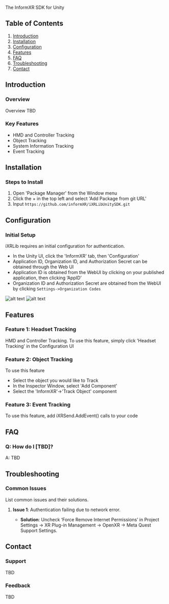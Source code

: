 The InformXR SDK for Unity

## Table of Contents

1. [Introduction](\#introduction)  
1. [Installation](\#installation)  
1. [Configuration](\#configuration)  
1. [Features](\#features)  
1. [FAQ](\#faq)  
1. [Troubleshooting](\#troubleshooting)  
1. [Contact](\#contact)

## Introduction

### Overview

Overview TBD

### Key Features

- HMD and Controller Tracking  
- Object Tracking  
- System Information Tracking  
- Event Tracking

## Installation

### Steps to Install

1. Open 'Package Manager' from the Window menu  
1. Click the \+ in the top left and select 'Add Package from git URL'  
1. Input `https://github.com/informXR/iXRLibUnitySDK.git`

## Configuration

### Initial Setup

iXRLib requires an initial configuration for authentication.

* In the Unity UI, click the 'InformXR' tab, then 'Configuration'  
* Application ID, Organization ID, and Authorization Secret can be obtained through the Web UI  
* Application ID is obtained from the WebUI by clicking on your published application, then clicking ‘AppID’  
* Organization ID and Authorization Secret are obtained from the WebUI by clicking `Settings->Organization Codes`

![alt text](https://github.com/informXR/iXRLibUnitySDK/blob/main/READMEFiles/GotoSettings.png?raw=true)
![alt text](https://github.com/informXR/iXRLibUnitySDK/blob/main/READMEFiles/goToOrganizationCodes.png?raw=true)


## Features

### Feature 1: Headset Tracking

HMD and Controller Tracking. To use this feature, simply click 'Headset Tracking' in the Configuration UI

### Feature 2: Object Tracking

To use this feature
* Select the object you would like to Track
* In the Inspector Window, select 'Add Component'
* Select the 'InformXR'->'Track Object' component

### Feature 3: Event Tracking

To use this feature, add iXRSend.AddEvent() calls to your code

## FAQ

### Q: How do I \[TBD\]?

A: TBD

## Troubleshooting

### Common Issues

List common issues and their solutions.

1. **Issue 1**: Authentication failing due to network error.  
     
   - **Solution**: Uncheck ‘Force Remove Internet Permissions’ in Project Settings \-\> XR Plug-in Management \-\> OpenXR \-\> Meta Quest Support Settings.

## Contact

### Support

TBD

### Feedback

TBD  
